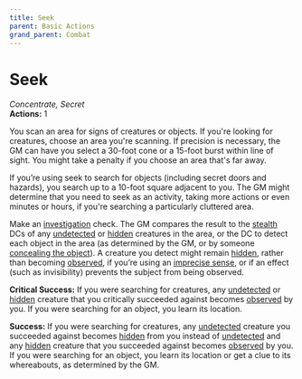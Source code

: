 ```yaml
---
title: Seek
parent: Basic Actions
grand_parent: Combat
---
```


# Seek
*Concentrate, Secret*<br>
**Actions:** 1

You scan an area for signs of creatures or objects. If you're looking for creatures, choose an area you're scanning. If precision is necessary, the GM can have you select a 30-foot cone or a 15-foot burst within line of sight. You might take a penalty if you choose an area that's far away.

If you’re using seek to search for objects (including secret doors and hazards), you search up to a 10-foot square adjacent to you. The GM might determine that you need to seek as an activity, taking more actions or even minutes or hours, if you're searching a particularly cluttered area.

Make an [investigation](https://stormchaserroleplaying.com/stormchaserRPG/Skills/Investigation/) check. The GM compares the result to the [stealth](https://stormchaserroleplaying.com/stormchaserRPG/Skills/Stealth/) DCs of any [undetected](https://stormchaserroleplaying.com/stormchaserRPG/General/Awareness/Detecting/#undetected) or [hidden](https://stormchaserroleplaying.com/stormchaserRPG/General/Awareness/Detecting/#hidden) creatures in the area, or the DC to detect each object in the area (as determined by the GM, or by someone [concealing the object](https://stormchaserroleplaying.com/stormchaserRPG/Skills/Stealth/Conceal/)). A creature you detect might remain [hidden](https://stormchaserroleplaying.com/stormchaserRPG/General/Awareness/Detecting/#hidden), rather than becoming [observed](https://stormchaserroleplaying.com/stormchaserRPG/General/Awareness/Detecting/#observed), if you’re using an [imprecise sense](https://stormchaserroleplaying.com/stormchaserRPG/General/Awareness/Senses/#imprecise-senses), or if an effect (such as invisibility) prevents the subject from being observed.

**Critical Success:** If you were searching for creatures, any [undetected](https://stormchaserroleplaying.com/stormchaserRPG/General/Awareness/Detecting/#undetected) or [hidden](https://stormchaserroleplaying.com/stormchaserRPG/General/Awareness/Detecting/#hidden) creature that you critically succeeded against becomes [observed](https://stormchaserroleplaying.com/stormchaserRPG/General/Awareness/Detecting/#observed) by you. If you were searching for an object, you learn its location.

**Success:** If you were searching for creatures, any [undetected](https://stormchaserroleplaying.com/stormchaserRPG/General/Awareness/Detecting/#undetected) creature you succeeded against becomes [hidden](https://stormchaserroleplaying.com/stormchaserRPG/General/Awareness/Detecting/#hidden) from you instead of [undetected](https://stormchaserroleplaying.com/stormchaserRPG/General/Awareness/Detecting/#undetected) and any [hidden](https://stormchaserroleplaying.com/stormchaserRPG/General/Awareness/Detecting/#hidden) creature that you succeeded against becomes [observed](https://stormchaserroleplaying.com/stormchaserRPG/General/Awareness/Detecting/#observed) by you. If you were searching for an object, you learn its location or get a clue to its whereabouts, as determined by the GM.
